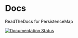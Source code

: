 # Docs
ReadTheDocs for PersistenceMap

[![Documentation Status](https://readthedocs.org/projects/persistencemap/badge/?version=latest)](http://persistencemap.readthedocs.org/en/latest/?badge=latest)
